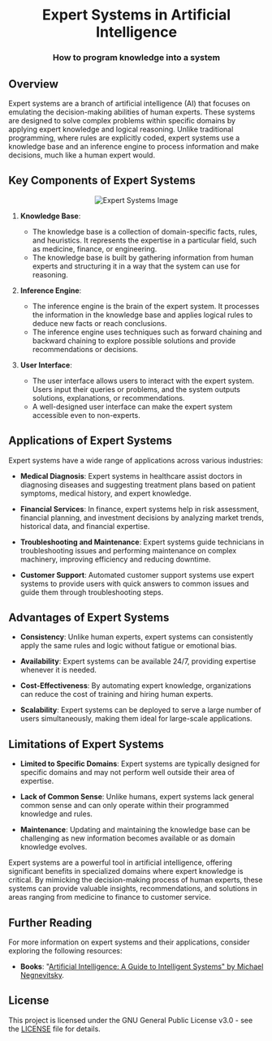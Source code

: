 <h1 align="center">
  Expert Systems in Artificial Intelligence
</h1>
<h3 align="center">
  How to program knowledge into a system
</h3>

## Overview

Expert systems are a branch of artificial intelligence (AI) that focuses on emulating the decision-making abilities of human experts. These systems are designed to solve complex problems within specific domains by applying expert knowledge and logical reasoning. Unlike traditional programming, where rules are explicitly coded, expert systems use a knowledge base and an inference engine to process information and make decisions, much like a human expert would.

## Key Components of Expert Systems
<p align="center">
  <img src="https://github.com/user-attachments/assets/dd2601eb-cc84-44b5-84f6-8a867b1cd593" alt="Expert Systems Image" />
</p>

1. **Knowledge Base**:
    - The knowledge base is a collection of domain-specific facts, rules, and heuristics. It represents the expertise in a particular field, such as medicine, finance, or engineering.
    - The knowledge base is built by gathering information from human experts and structuring it in a way that the system can use for reasoning.

2. **Inference Engine**:
    - The inference engine is the brain of the expert system. It processes the information in the knowledge base and applies logical rules to deduce new facts or reach conclusions.
    - The inference engine uses techniques such as forward chaining and backward chaining to explore possible solutions and provide recommendations or decisions.

3. **User Interface**:
    - The user interface allows users to interact with the expert system. Users input their queries or problems, and the system outputs solutions, explanations, or recommendations.
    - A well-designed user interface can make the expert system accessible even to non-experts.

## Applications of Expert Systems

Expert systems have a wide range of applications across various industries:

- **Medical Diagnosis**: Expert systems in healthcare assist doctors in diagnosing diseases and suggesting treatment plans based on patient symptoms, medical history, and expert knowledge.
  
- **Financial Services**: In finance, expert systems help in risk assessment, financial planning, and investment decisions by analyzing market trends, historical data, and financial expertise.

- **Troubleshooting and Maintenance**: Expert systems guide technicians in troubleshooting issues and performing maintenance on complex machinery, improving efficiency and reducing downtime.

- **Customer Support**: Automated customer support systems use expert systems to provide users with quick answers to common issues and guide them through troubleshooting steps.

## Advantages of Expert Systems

- **Consistency**: Unlike human experts, expert systems can consistently apply the same rules and logic without fatigue or emotional bias.
  
- **Availability**: Expert systems can be available 24/7, providing expertise whenever it is needed.

- **Cost-Effectiveness**: By automating expert knowledge, organizations can reduce the cost of training and hiring human experts.

- **Scalability**: Expert systems can be deployed to serve a large number of users simultaneously, making them ideal for large-scale applications.

## Limitations of Expert Systems

- **Limited to Specific Domains**: Expert systems are typically designed for specific domains and may not perform well outside their area of expertise.
  
- **Lack of Common Sense**: Unlike humans, expert systems lack general common sense and can only operate within their programmed knowledge and rules.

- **Maintenance**: Updating and maintaining the knowledge base can be challenging as new information becomes available or as domain knowledge evolves.

Expert systems are a powerful tool in artificial intelligence, offering significant benefits in specialized domains where expert knowledge is critical. By mimicking the decision-making process of human experts, these systems can provide valuable insights, recommendations, and solutions in areas ranging from medicine to finance to customer service.

## Further Reading

For more information on expert systems and their applications, consider exploring the following resources:

- **Books**: "[Artificial Intelligence: A Guide to Intelligent Systems" by Michael Negnevitsky](http://www.academia.dk/BiologiskAntropologi/Epidemiologi/DataMining/Artificial_Intelligence-A_Guide_to_Intelligent_Systems.pdf).

## License

This project is licensed under the GNU General Public License v3.0 - see the [LICENSE](https://github.com/Assem-ElQersh/Expert-System/blob/main/LICENSE) file for details.
